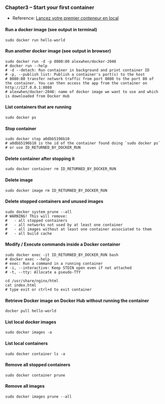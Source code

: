 ### Chapter3 – Start your first container

- Reference: [Lancez votre premier conteneur en local](https://openclassrooms.com/fr/courses/2035766-optimisez-votre-deploiement-en-creant-des-conteneurs-avec-docker/6211458-lancez-votre-premier-conteneur-en-local)

#### Run a docker image (see output in terminal)

```
sudo docker run hello-world
```

#### Run another docker image (see output in browser)

```
sudo docker run -d -p 8080:80 alexwhen/docker-2048
# docker run --help
# -d --detach: Run container in background and print container ID
# -p, --publish list: Publish a container's port(s) to the host
# 8080:80 transfer network traffic from port 8080 to the port 80 of the container. You can then access the app from the container on  http://127.0.0.1:8080
# alexwhen/docker-2048: name of docker image we want to use and which is downloaded from Docker Hub
```

#### List containers that are running

```
sudo docker ps
```

#### Stop container

```
sudo docker stop a0dbb5196b10
# a0dbb5196b10 is the id of the container found doing `sudo docker ps`
# or use ID_RETURNED_BY_DOCKER_RUN
```

#### Delete container after stopping it

```
sudo docker container rm ID_RETURNED_BY_DOCKER_RUN
```

#### Delete image

```
sudo docker image rm ID_RETURNED_BY_DOCKER_RUN
```

#### Delete stopped containers and unused images

```
sudo docker system prune --all
# WARNING! This will remove:
#   - all stopped containers
#   - all networks not used by at least one container
#   - all images without at least one container associated to them
#   - all build cache
```

#### Modify / Execute commands inside a Docker container

```
sudo docker exec -it ID_RETURNED_BY_DOCKER_RUN bash
# docker exec --help
# exec: Run a command in a running container
# -i, --interactive: Keep STDIN open even if not attached
# -t, --tty: Allocate a pseudo-TTY
```

```
cd /usr/share/nginx/html
cat index.html
# type exit or ctrl+d to exit container
```

#### Retrieve Docker image on Docker Hub without running the container

```
docker pull hello-world
```

#### List local docker images

```
sudo docker images -a
```

#### List local containers

```
sudo docker container ls -a
```

#### Remove all stopped containers

```
sudo docker container prune
```

#### Remove all images

```
sudo docker images prune --all
```